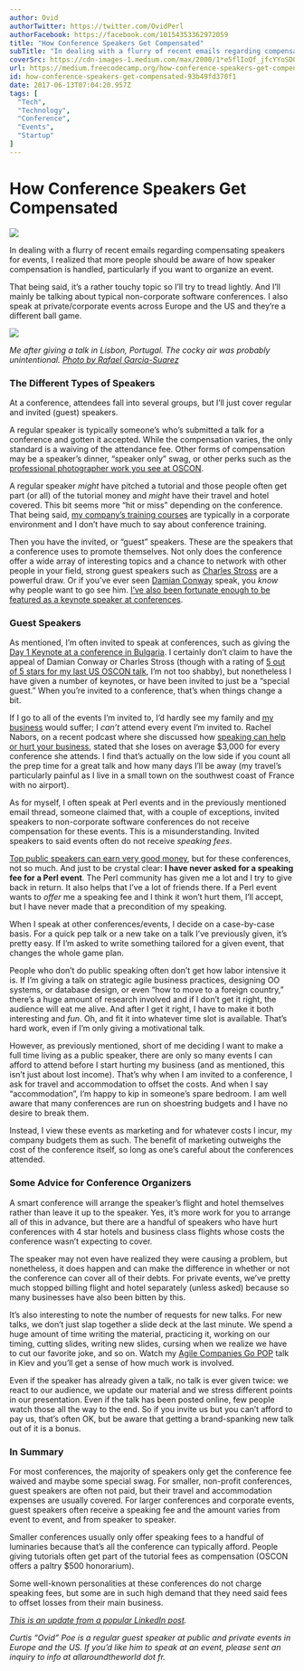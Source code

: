 ```yaml
---
author: Ovid
authorTwitter: https://twitter.com/OvidPerl
authorFacebook: https://facebook.com/10154353362972059
title: "How Conference Speakers Get Compensated"
subTitle: "In dealing with a flurry of recent emails regarding compensating speakers for events, I realized that more people should be aware of how ..."
coverSrc: https://cdn-images-1.medium.com/max/2000/1*e5flIoQf_jfcYYoSD0MkyA.jpeg
url: https://medium.freecodecamp.org/how-conference-speakers-get-compensated-93b49fd370f1
id: how-conference-speakers-get-compensated-93b49fd370f1
date: 2017-06-13T07:04:20.957Z
tags: [
  "Tech",
  "Technology",
  "Conference",
  "Events",
  "Startup"
]
---
```

# How Conference Speakers Get Compensated







![](https://cdn-images-1.medium.com/max/2000/1*e5flIoQf_jfcYYoSD0MkyA.jpeg)







In dealing with a flurry of recent emails regarding compensating speakers for events, I realized that more people should be aware of how speaker compensation is handled, particularly if you want to organize an event.

That being said, it’s a rather touchy topic so I’ll try to tread lightly. And I’ll mainly be talking about typical non-corporate software conferences. I also speak at private/corporate events across Europe and the US and they’re a different ball game.







![](https://cdn-images-1.medium.com/max/2000/0*ITRz1dojtibgVdOp.jpg)

_Me after giving a talk in Lisbon, Portugal. The cocky air was probably unintentional._ [_Photo by Rafael Garcia-Suarez_](https://www.flickr.com/photos/rgarciasuarez74/3794820418)







### **The Different Types of Speakers**

At a conference, attendees fall into several groups, but I’ll just cover regular and invited (guest) speakers.

A regular speaker is typically someone’s who’s submitted a talk for a conference and gotten it accepted. While the compensation varies, the only standard is a waiving of the attendance fee. Other forms of compensation may be a speaker’s dinner, “speaker only” swag, or other perks such as the [professional photographer work you see at OSCON](http://jceventphoto.com/oscon_2013.html).

A regular speaker _might_ have pitched a tutorial and those people often get part (or all) of the tutorial money and _might_ have their travel and hotel covered. This bit seems more “hit or miss” depending on the conference. That being said, [my company’s training courses](https://allaroundtheworld.fr/training) are typically in a corporate environment and I don’t have much to say about conference training.

Then you have the invited, or “guest” speakers. These are the speakers that a conference uses to promote themselves. Not only does the conference offer a wide array of interesting topics and a chance to network with other people in your field, strong guest speakers such as [Charles Stross](http://www.antipope.org/charlie/blog-static/2014/06/yapcna-2014-keynote-programmin.html) are a powerful draw. Or if you’ve ever seen [Damian Conway](http://www.oscon.com/oscon2014/public/schedule/speaker/4710) speak, you _know_ why people want to go see him. [I’ve also been fortunate enough to be featured as a keynote speaker at conferences](https://medium.com/yapc-europe-2016/yapc-europe-2016-speakers-curtis-ovid-poe-afad470a08fa).

### **Guest Speakers**

As mentioned, I’m often invited to speak at conferences, such as giving the [Day 1 Keynote at a conference in Bulgaria](http://act.yapc.eu/ye2014/talk/5669). I certainly don’t claim to have the appeal of Damian Conway or Charles Stross (though with a rating of [5 out of 5 stars for my last US OSCON talk](http://www.oscon.com/oscon2014/public/schedule/detail/33557), I’m not too shabby), but nonetheless I have given a number of keynotes, or have been invited to just be a “special guest.” When you’re invited to a conference, that’s when things change a bit.

If I go to all of the events I’m invited to, I’d hardly see my family and [my business](https://allaroundtheworld.fr/) would suffer; I _can’t_ attend every event I’m invited to. Rachel Nabors, on a recent podcast where she discussed how [speaking can help or hurt your business](http://ladiesintech.com/podcast-rachel-nabors/), stated that she loses on average $3,000 for every conference she attends. I find that’s actually on the low side if you count all the prep time for a great talk and how many days I’ll be away (my travel’s particularly painful as I live in a small town on the southwest coast of France with no airport).

As for myself, I often speak at Perl events and in the previously mentioned email thread, someone claimed that, with a couple of exceptions, invited speakers to non-corporate software conferences do not receive compensation for these events. This is a misunderstanding. Invited speakers to said events often do not receive _speaking fees_.

[Top public speakers can earn very good money](http://www.oreillynet.com/pub/a/social-media/excerpts/9780596802004/why-speakers-earn-30k-an-hour.html), but for these conferences, not so much. And just to be crystal clear: **I have never asked for a speaking fee for a Perl event**. The Perl community has given me a lot and I try to give back in return. It also helps that I’ve a lot of friends there. If a Perl event wants to _offer_ me a speaking fee and I think it won’t hurt them, I’ll accept, but I have never made that a precondition of my speaking.

When I speak at other conferences/events, I decide on a case-by-case basis. For a quick pep talk or a new take on a talk I’ve previously given, it’s pretty easy. If I’m asked to write something tailored for a given event, that changes the whole game plan.

People who don’t do public speaking often don’t get how labor intensive it is. If I’m giving a talk on strategic agile business practices, designing OO systems, or database design, or even “how to move to a foreign country,” there’s a huge amount of research involved and if I don’t get it right, the audience will eat me alive. And after I get it right, I have to make it both interesting and _fun_. Oh, and fit it into whatever time slot is available. That’s hard work, even if I’m only giving a motivational talk.

However, as previously mentioned, short of me deciding I want to make a full time living as a public speaker, there are only so many events I can afford to attend before I start hurting my business (and as mentioned, this isn’t just about lost income). That’s why when I am invited to a conference, I ask for travel and accommodation to offset the costs. And when I say “accommodation”, I’m happy to kip in someone’s spare bedroom. I am well aware that many conferences are run on shoestring budgets and I have no desire to break them.

Instead, I view these events as marketing and for whatever costs I incur, my company budgets them as such. The benefit of marketing outweighs the cost of the conference itself, so long as one’s careful about the conferences attended.

### **Some Advice for Conference Organizers**

A smart conference will arrange the speaker’s flight and hotel themselves rather than leave it up to the speaker. Yes, it’s more work for you to arrange all of this in advance, but there are a handful of speakers who have hurt conferences with 4 star hotels and business class flights whose costs the conference wasn’t expecting to cover.

The speaker may not even have realized they were causing a problem, but nonetheless, it does happen and can make the difference in whether or not the conference can cover all of their debts. For private events, we’ve pretty much stopped billing flight and hotel separately (unless asked) because so many businesses have also been bitten by this.

It’s also interesting to note the number of requests for new talks. For new talks, we don’t just slap together a slide deck at the last minute. We spend a huge amount of time writing the material, practicing it, working on our timing, cutting slides, writing new slides, cursing when we realize we have to cut our favorite joke, and so on. Watch my [Agile Companies Go POP](https://www.youtube.com/watch?v=kKOqOMqp7wQ) talk in Kiev and you’ll get a sense of how much work is involved.

Even if the speaker has already given a talk, no talk is ever given twice: we react to our audience, we update our material and we stress different points in our presentation. Even if the talk has been posted online, few people watch those all the way to the end. So if you invite us but you can’t afford to pay us, that’s often OK, but be aware that getting a brand-spanking new talk out of it is a bonus.

### **In Summary**

For most conferences, the majority of speakers only get the conference fee waived and maybe some special swag. For smaller, non-profit conferences, guest speakers are often not paid, but their travel and accommodation expenses are usually covered. For larger conferences and corporate events, guest speakers often receive a speaking fee and the amount varies from event to event, and from speaker to speaker.

Smaller conferences usually only offer speaking fees to a handful of luminaries because that’s all the conference can typically afford. People giving tutorials often get part of the tutorial fees as compensation (OSCON offers a paltry $500 honorarium).

Some well-known personalities at these conferences do not charge speaking fees, but some are in such high demand that they need said fees to offset losses from their main business.

[_This is an update from a popular LinkedIn post_](https://www.linkedin.com/pulse/20140731092421-4973136-how-do-conference-speakers-get-compensated)_._

_Curtis “Ovid” Poe is a regular guest speaker at public and private events in Europe and the US. If you’d like him to speak at an event, please sent an inquiry to info at allaroundtheworld dot fr._








